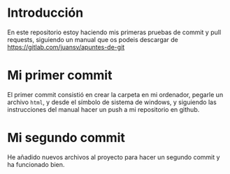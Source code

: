 # Introducción
En este repositorio estoy haciendo mis primeras pruebas de commit y pull requests, siguiendo un manual que os podeis descargar de <https://gitlab.com/juansv/apuntes-de-git>
# Mi primer commit
El primer commit consistió en crear la carpeta en mi ordenador, pegarle un archivo `html`, y desde el símbolo de sistema de windows, y siguiendo las instrucciones del manual hacer un push a mi repositorio en github.
# Mi segundo commit
He añadido nuevos archivos al proyecto para hacer un segundo commit y ha funcionado bien.
